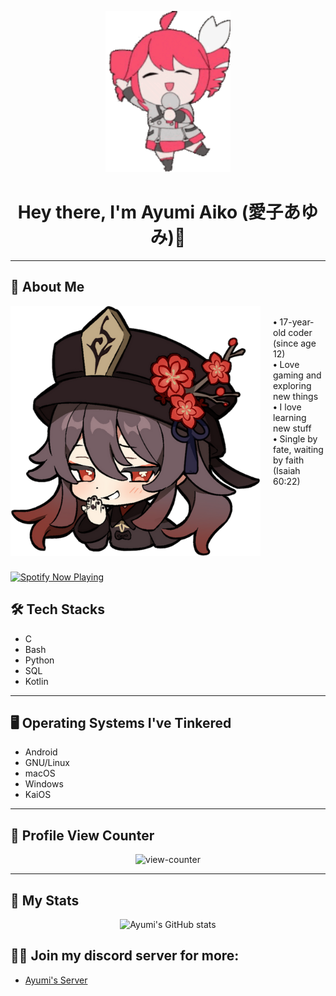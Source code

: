 <p align="center">
  <img src="https://raw.githubusercontent.com/Crystaltrd/Crystaltrd/refs/heads/main/teto-tetoris.gif" alt="tetoris" width="200">
</p>

<h1 align="center">Hey there, I'm Ayumi Aiko (愛子あゆみ)👋</h1>

---

## 🌸 About Me
<p>
  <img src="hutao.png" alt="Hu Tao" width="400" align="left" style="margin-right: 20px;" />
  <br>
  <b>•</b> 17-year-old coder (since age 12)<br>
  <b>•</b> Love gaming and exploring new things<br>
  <b>•</b> I love learning new stuff<br>
  <b>•</b> Single by fate, waiting by faith (Isaiah 60:22)<br>
  <br><br><br><br><br><br><br><br>
  <a href="https://open.spotify.com/user/31yff4qe7m5vps7nfx3j7soi4lcu">
    <img src="https://spotify-github-profile.kittinanx.com/api/view?uid=31yff4qe7m5vps7nfx3j7soi4lcu&cover_image=true&theme=novatorem&show_offline=false&background_color=0d1117&interchange=false&bar_color=1db954&bar_color_cover=false" alt="Spotify Now Playing" />
  </a>
</p>

## 🛠️ Tech Stacks
- C
- Bash
- Python
- SQL
- Kotlin

---

## 🖥️ Operating Systems I've Tinkered
- Android
- GNU/Linux
- macOS
- Windows
- KaiOS

---

## 👀 Profile View Counter
<p align="center">
  <img src="https://moe-counter.glitch.me/get/@ayumi-aiko?theme=original-new" alt="view-counter"/>
</p>

---

## 🥰 My Stats
<p align="center">
  <img src="https://github-readme-stats-denvercoder1.vercel.app/api?username=ayumi-aiko&show_icons=true&include_all_commits=true&count_private=true&theme=tokyonight" alt="Ayumi's GitHub stats" />
</p>

## 👋🏻 Join my discord server for more:
- [Ayumi's Server](https://discord.gg/GRded35Ak4)